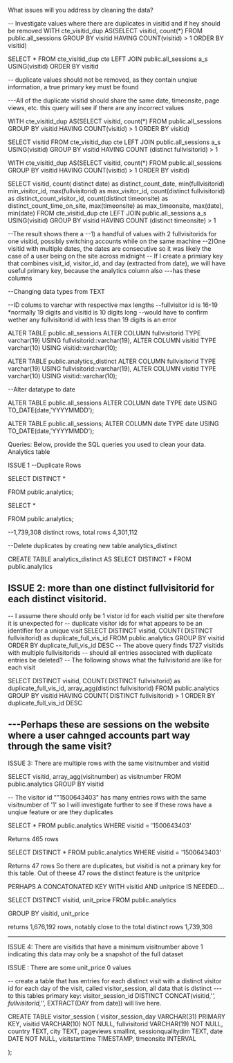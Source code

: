 What issues will you address by cleaning the data?

-- Investigate values where there are duplicates in visitid and if hey should be removed
WITH cte_visitid_dup AS(SELECT visitid, count(*)
FROM public.all_sessions
GROUP BY visitid
HAVING COUNT(visitid) > 1
ORDER BY visitid)

SELECT *
FROM cte_visitid_dup cte
LEFT JOIN public.all_sessions a_s USING(visitid)
ORDER BY visitid



-- duplicate values should not be removed, as they contain unqiue information, a true primary key must be found

---All of the duplicate visitid should share the same date, timeonsite, page views, etc. this query will see if there are any incorrect values  



WITH cte_visitid_dup AS(SELECT visitid, count(*)
FROM public.all_sessions
GROUP BY visitid
HAVING COUNT(visitid) > 1
ORDER BY visitid)

SELECT visitid
FROM cte_visitid_dup cte
LEFT JOIN public.all_sessions a_s USING(visitid)
GROUP BY visitid 
HAVING COUNT (distinct fullvisitorid) > 1

WITH cte_visitid_dup AS(SELECT visitid, count(*)
FROM public.all_sessions
GROUP BY visitid
HAVING COUNT(visitid) > 1
ORDER BY visitid)

SELECT visitid, count( distinct date) as distinct_count_date, min(fullvisitorid) min_visitor_id, max(fullvisitorid) as max_visitor_id, count(distinct fullvisitorid) as distinct_count_visitor_id, 
count(distinct timeonsite) as distinct_count_time_on_site, max(timeonsite) as max_timeonsite, max(date), min(date)
FROM cte_visitid_dup cte
LEFT JOIN public.all_sessions a_s USING(visitid)
GROUP BY visitid 
HAVING COUNT (distinct timeonsite) > 1

--The result shows there a 
--1) a handful of values with 2 fullvisitorids for one visitid, possibly switching accounts while on the same machine
--2)One visitid with multiple dates, the dates are consecutive  so it was likely the case of a user being on the site across midnight
-- If I create a primiary key that combines visit_id, visitor_id, and day (extracted from date), we will have useful primary key, because the analytics column also ---has these columns 



--Changing data types from TEXT

--ID colums to varchar with respective max lengths
--fullvisitor id is 16-19 *normally 19 digits and visitid is 10 digits long
--would have to confirm wether any fullvisitorid id with less than 19 digits is an error

ALTER TABLE public.all_sessions
ALTER COLUMN fullvisitorid TYPE varchar(19) USING fullvisitorid::varchar(19),
ALTER COLUMN visitid TYPE varchar(10) USING visitid::varchar(10);

ALTER TABLE public.analytics_distinct
ALTER COLUMN fullvisitorid TYPE varchar(19) USING fullvisitorid::varchar(19),
ALTER COLUMN visitid TYPE varchar(10) USING visitid::varchar(10);


--Alter datatype to date

ALTER TABLE public.all_sessions
ALTER COLUMN date TYPE date USING TO_DATE(date,'YYYYMMDD');

ALTER TABLE public.all_sessions;
ALTER COLUMN date TYPE date USING TO_DATE(date,'YYYYMMDD');



Queries:
Below, provide the SQL queries you used to clean your data.
Analytics table 


ISSUE 1 
--Duplicate Rows 

SELECT DISTINCT  *

FROM public.analytics;

SELECT   *

FROM public.analytics;

--1,739,308 distinct rows, total rows 4,301,112

--Delete duplicates by creating new table analytics_distinct

CREATE TABLE  analytics_distinct 
AS
SELECT DISTINCT *
FROM public.analytics

ISSUE 2: more than one distinct  fullvisitorid for each distinct visitorid.
----------------------------------------------------------------------
-- I assume there should only be 1 vistor id for each visitid per site therefore it is unexpected for 
-- duplicate visitor ids for what appears to be an identifier for a unique visit
SELECT DISTINCT visitid, COUNT( DISTINCT fullvisitorid) as duplicate_full_vis_id
FROM public.analytics
GROUP BY visitid
ORDER BY duplicate_full_vis_id DESC
-- The above query finds 1727 visitids with multiple fullvisitorids
-- should all entries associated with duplicate entries be deleted?
-- The following shows what the  fullvisitorid are like for each visit 

SELECT DISTINCT visitid, COUNT( DISTINCT fullvisitorid) as duplicate_full_vis_id, array_agg(distinct fullvisitorid)
FROM public.analytics
GROUP BY visitid
HAVING COUNT( DISTINCT fullvisitorid) > 1
ORDER BY duplicate_full_vis_id DESC

---Perhaps these are sessions on the website where a user cahnged accounts part way through the same visit? 
--------------------------------------------------------------------------

ISSUE 3: There are multiple rows with the same visitnumber and visitid

SELECT visitid,  array_agg(visitnumber) as visitnumber
FROM public.analytics
GROUP BY visitid

-- The visitor id ""1500643403" has many entries rows with the same visitnumber of '1' so I will investigate further to see if these rows have a unqiue feature or are they duplicates 

SELECT  *
FROM public.analytics
WHERE visitid = '1500643403'

Returns 465 rows

SELECT DISTINCT  *
FROM public.analytics
WHERE visitid = '1500643403'

Returns 47 rows
So there are duplicates, but visitid is not a primary key for this table.
Out of theese 47 rows the distinct feature is the unitprice 

PERHAPS A CONCATONATED KEY WITH visitid AND unitprice IS NEEDED....

SELECT DISTINCT  visitid, unit_price
FROM public.analytics


GROUP BY visitid, unit_price

returns 1,676,192 rows, notably close to the total distinct rows 1,739,308 


----------------------------------------------------------------
ISSUE 4: There are visitids that have a minimum visitnumber above 1 indicating this data may only be a snapshot of the full dataset


ISSUE  : There are some unit_price 0 values

-- create a table that has entries for each distinct visit with a distinct visitor id for each day of the visit, called visitor_session, all data that is distinct ---to this tables primary key: visitor_session_id DISTINCT CONCAT(visitid,'_',  fullvisitorid,'_', EXTRACT(DAY from date)) will live here. 

CREATE TABLE visitor_session (
    visitor_session_day VARCHAR(31) PRIMARY KEY,
    visitid VARCHAR(10) NOT NULL,
    fullvisitorid VARCHAR(19) NOT NULL,
	country TEXT,
	city TEXT,
	pageviews smallint,
	sessionqualitydim TEXT,
	date DATE NOT NULL,
	visitstarttime TIMESTAMP,
	timeonsite INTERVAL
	
);

